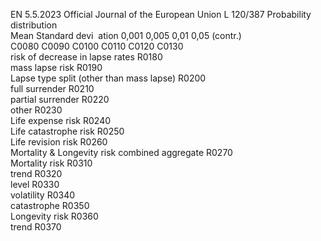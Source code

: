 EN  5.5.2023 Official Journal of the European Union L 120/387
 Probability distribution  
Mean  Standard devi ­
ation  0,001  0,005  0,01  0,05  (contr.)  
C0080  C0090  C0100  C0110  C0120  C0130  
risk of decrease in lapse rates  R0180  
mass lapse risk  R0190  
Lapse type split (other than mass lapse)  R0200  
full surrender  R0210  
partial surrender  R0220  
other  R0230  
Life expense risk  R0240  
Life catastrophe risk  R0250  
Life revision risk  R0260  
Mortality & Longevity risk combined aggregate  R0270  
Mortality risk  R0310  
trend  R0320  
level  R0330  
volatility  R0340  
catastrophe  R0350  
Longevity risk  R0360  
trend  R0370
